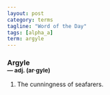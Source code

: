 ```yaml
---
layout: post
category: terms
tagline: "Word of the Day"
tags: [alpha_a]
term: argyle
---
```


<h3>Argyle<br/> <small>&mdash; adj. (ar<span><span>&middot;</span></span>gyle)</small></h3>
<p><ol>
<li>The cunningness of seafarers.</li>
</ol></p>
